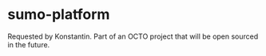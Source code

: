 # sumo-platform
Requested by Konstantin.  Part of an OCTO project that will be open sourced in the future.

